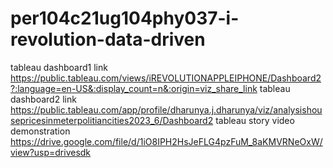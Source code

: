 # per104c21ug104phy037-i-revolution-data-driven
tableau dashboard1 link https://public.tableau.com/views/iREVOLUTIONAPPLEIPHONE/Dashboard2?:language=en-US&:display_count=n&:origin=viz_share_link
tableau dashboard2 link https://public.tableau.com/app/profile/dharunya.j.dharunya/viz/analysishousepricesinmeterpolitiancities2023_6/Dashboard2
tableau story
video demonstration https://drive.google.com/file/d/1iO8IPH2HsJeFLG4pzFuM_8aKMVRNeOxW/view?usp=drivesdk
